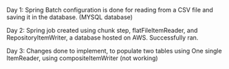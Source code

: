 Day 1: Spring Batch configuration is done for reading from a CSV file and saving it in the database. (MYSQL database)

Day 2: Spring job created using chunk step, flatFileItemReader, and RepositoryItemWriter, a database hosted on AWS. 
       Successfully ran.

Day 3: Changes done to implement, to populate two tables using One single ItemReader, using compositeItemWriter (not working)
